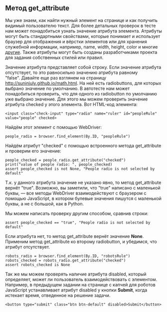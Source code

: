 <h2>Метод get_attribute</h2>

<p>Мы уже знаем, как найти нужный элемент на странице и как получить видимый пользователю текст. Для более детальных проверок в тесте нам может понадобиться узнать значение атрибута элемента. Атрибуты могут быть стандартными свойствами, которые понимает и использует браузер для отображения и вёрстки элементов или для хранения служебной информации, например, name, width, height, color и многие <a href="https://www.w3schools.com/tags/ref_attributes.asp" rel="nofollow noopener noreferrer" target="_blank">другие</a>. Также атрибуты могут быть созданы разработчиками проекта для задания собственных стилей или правил.</p>

<p>Значение атрибута представляет собой&nbsp;строку. Если значение атрибута отсутствует, то это равносильно значению атрибута равному "false".&nbsp;Давайте еще раз взглянем на страницу <a href="http://suninjuly.github.io/math.html" rel="nofollow noopener noreferrer" target="_blank">http://suninjuly.github.io/math.html</a>. На ней есть radiobuttons, для которых выбрано значение по умолчанию. В автотесте нам может понадобиться&nbsp;проверить, что для одного из&nbsp;radiobutton&nbsp;по умолчанию уже выбрано значение. Для этого мы можем проверить значение атрибута checked у&nbsp;этого элемента. Вот&nbsp;HTML-код элемента:</p>

<pre><code class="language-python hljs">&lt;input <span class="hljs-class"><span class="hljs-keyword">class</span>="<span class="hljs-title">check</span>-<span class="hljs-title">input</span>" <span class="hljs-title">type</span>="<span class="hljs-title">radio</span>" <span class="hljs-title">name</span>="<span class="hljs-title">ruler</span>" <span class="hljs-title">id</span>="<span class="hljs-title">peopleRule</span>" <span class="hljs-title">value</span>="<span class="hljs-title">people</span>" <span class="hljs-title">checked</span>&gt;</span></code></pre>

<p>Найдём этот элемент с помощью WebDriver:</p>

<pre><code class="language-python hljs">people_radio = browser.find_element(By.ID, <span class="hljs-string">"peopleRule"</span>)</code></pre>

<p>Найдём атрибут "checked" с помощью встроенного метода get_attribute и проверим его значение:</p>

<pre><code class="language-python hljs">people_checked = people_radio.get_attribute(<span class="hljs-string">"checked"</span>)
print(<span class="hljs-string">"value of people radio: "</span>, people_checked)
<span class="hljs-keyword">assert</span> people_checked <span class="hljs-keyword">is</span> <span class="hljs-keyword">not</span> <span class="hljs-keyword">None</span>, <span class="hljs-string">"People radio is not selected by default"</span></code></pre>

<p>Т.к. у данного&nbsp;атрибута значение не указано явно, то метод get_attribute вернёт "true". Возможно, вы заметили, что "true" написано с маленькой буквы, — все методы WebDriver&nbsp;взаимодействуют с браузером с помощью JavaScript, в котором булевые&nbsp;значения пишутся с маленькой буквы, а не с большой,&nbsp;как в Python.</p>

<p>Мы можем написать проверку другим способом, сравнив строки:</p>

<pre><code class="language-python hljs"><span class="hljs-keyword">assert</span> people_checked == <span class="hljs-string">"true"</span>, <span class="hljs-string">"People radio is not selected by default"</span>
</code></pre>

<p>Если атрибута нет, то метод get_attribute вернёт значение <strong>None</strong>. Применим&nbsp;метод get_attribute&nbsp;ко второму radiobutton, и убедимся, что атрибут отсутствует.</p>

<pre><code class="language-python hljs">robots_radio = browser.find_element(By.ID, <span class="hljs-string">"robotsRule"</span>)
robots_checked = robots_radio.get_attribute(<span class="hljs-string">"checked"</span>)
<span class="hljs-keyword">assert</span> robots_checked <span class="hljs-keyword">is</span> <span class="hljs-keyword">None</span></code></pre>

<p>Так же мы можем проверять наличие атрибута disabled, который определяет, может ли пользователь взаимодействовать с элементом. Например, в&nbsp;предыдущем задании на странице с капчей для роботов JavaScript&nbsp;устанавливает&nbsp;атрибут disabled у&nbsp;кнопки <strong>Submit</strong>, когда истекает время, отведенное на решение задачи.</p>

<pre><code class="language-html hljs xml"><span class="hljs-tag">&lt;<span class="hljs-name">button</span> <span class="hljs-attr">type</span>=<span class="hljs-string">"submit"</span> <span class="hljs-attr">class</span>=<span class="hljs-string">"btn btn-default"</span> <span class="hljs-attr">disabled</span>&gt;</span>Submit<span class="hljs-tag">&lt;/<span class="hljs-name">button</span>&gt;</span></code></pre>